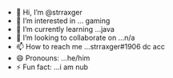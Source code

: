 - 👋 Hi, I’m @strraxger
- 👀 I’m interested in ... gaming 
- 🌱 I’m currently learning ...java 
- 💞️ I’m looking to collaborate on ...n/a
- 📫 How to reach me ...strraxger#1906 dc acc
- 😄 Pronouns: ...he/him
- ⚡ Fun fact: ...i am nub 

<!---
strraxger/strraxger is a ✨ special ✨ repository because its `README.md` (this file) appears on your GitHub profile.
You can click the Preview link to take a look at your changes.
--->
